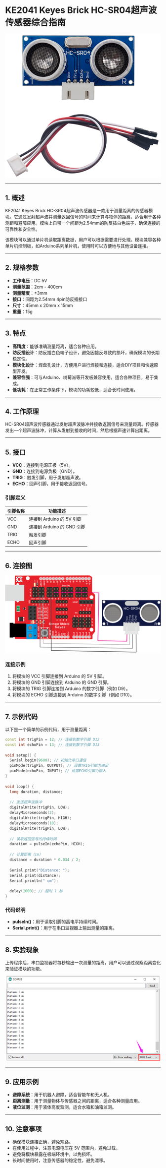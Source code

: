 # KE2041 Keyes Brick HC-SR04超声波传感器综合指南

![image-20250317162041881](media/image-20250317162041881.png)

---

## 1. 概述
KE2041 Keyes Brick HC-SR04超声波传感器是一款用于测量距离的传感器模块。它通过发射超声波并测量返回信号的时间来计算与物体的距离，适合用于各种测距和避障应用。模块上自带一个间距为2.54mm的防反插白色端子，确保连接的可靠性和安全性。

该模块可以通过单片机读取距离数据，用户可以根据需要进行处理。模块兼容各种单片机控制板，如Arduino系列单片机，使用时可以方便地与其他设备连接。

---

## 2. 规格参数
- **工作电压**：DC 5V  
- **测量范围**：2cm - 400cm  
- **测量精度**：±3mm  
- **接口**：间距为2.54mm 4pin防反插接口  
- **尺寸**：45mm x 20mm x 15mm  
- **重量**：15g  

---

## 3. 特点
- **高精度**：能够准确测量距离，适合各种应用。
- **防反插设计**：防反插白色端子设计，避免因接反导致的损坏，确保模块的长期稳定性。
- **模块化设计**：焊盘孔设计，方便用户进行焊接和连接，适合DIY项目和快速原型开发。
- **兼容性强**：可与Arduino、树莓派等开发板兼容使用，适合各种项目，易于集成。
- **低功耗**：在正常工作条件下，模块的功耗较低，适合长时间使用。

---

## 4. 工作原理
HC-SR04超声波传感器通过发射超声波脉冲并接收返回信号来测量距离。传感器发出一个超声波脉冲，计算从发射到接收的时间，然后根据声速计算出距离。

---

## 5. 接口
- **VCC**：连接到电源正极（5V）。
- **GND**：连接到电源负极（GND）。
- **TRIG**：触发引脚，用于发射超声波。
- **ECHO**：回声引脚，用于接收返回信号。

### 引脚定义
| 引脚名称 | 功能描述                     |
|----------|------------------------------|
| VCC      | 连接到 Arduino 的 5V 引脚   |
| GND      | 连接到 Arduino 的 GND 引脚  |
| TRIG     | 触发引脚                     |
| ECHO     | 回声引脚                     |

---

## 6. 连接图
![image-20250317162054065](media/image-20250317162054065.png)

### 连接示例
1. 将模块的 VCC 引脚连接到 Arduino 的 5V 引脚。
2. 将模块的 GND 引脚连接到 Arduino 的 GND 引脚。
3. 将模块的 TRIG 引脚连接到 Arduino 的数字引脚（例如 D9）。
4. 将模块的 ECHO 引脚连接到 Arduino 的数字引脚（例如 D10）。

---

## 7. 示例代码
以下是一个简单的示例代码，用于测量距离：
```cpp
const int trigPin = 12; // 连接到数字引脚 D12
const int echoPin = 13; // 连接到数字引脚 D13

void setup() {
  Serial.begin(9600); // 初始化串口通信
  pinMode(trigPin, OUTPUT); // 设置TRIG引脚为输出
  pinMode(echoPin, INPUT); // 设置ECHO引脚为输入
}

void loop() {
  long duration, distance;
  
  // 发送超声波脉冲
  digitalWrite(trigPin, LOW);
  delayMicroseconds(2);
  digitalWrite(trigPin, HIGH);
  delayMicroseconds(10);
  digitalWrite(trigPin, LOW);
  
  // 读取返回信号的持续时间
  duration = pulseIn(echoPin, HIGH);
  
  // 计算距离（cm）
  distance = duration * 0.034 / 2;
  
  Serial.print("Distance: ");
  Serial.print(distance);
  Serial.println(" cm");
  
  delay(1000); // 延时 1 秒
}
```

### 代码说明
- **pulseIn()**：用于读取引脚的高电平持续时间。
- **Serial.print()**：用于在串口监视器上输出测量的距离。

---

## 8. 实验现象
上传程序后，串口监视器将每秒输出一次测量的距离，用户可以通过观察距离变化来验证模块的功能。

![image-20250317162110358](media/image-20250317162110358.png)

---

## 9. 应用示例
- **避障系统**：用于机器人避障，适合智能车和无人机。
- **距离测量**：用于测量物体与传感器之间的距离，适合各种测量应用。
- **液位监测**：用于液体高度监测，适合水箱和油箱监测。

---

## 10. 注意事项
- 确保模块连接正确，避免短路。
- 在使用过程中，注意电源电压在 5V 范围内，避免过载。
- 避免将模块暴露在极端环境中，以免损坏。
- 长时间使用时，注意传感器的稳定性，避免漂移。

